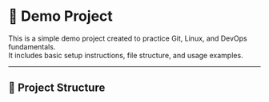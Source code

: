 # 🚀 Demo Project

This is a simple demo project created to practice Git, Linux, and DevOps fundamentals.  
It includes basic setup instructions, file structure, and usage examples.

---

## 📂 Project Structure


